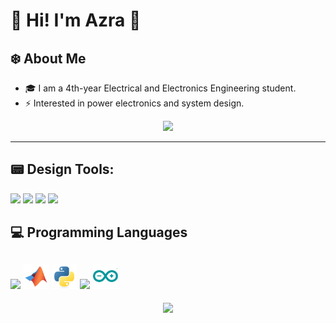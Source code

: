 # 🧊 Hi! I'm Azra 🚀

## ❄️ About Me
- 🎓 I am a 4th-year Electrical and Electronics Engineering student.
- ⚡ Interested in power electronics and system design.

<p align="center">
  <img src="https://art.pixilart.com/sr292bb1d1a89aws3.png" width="200"/>
</p>

---
## 📟 Design Tools:

<img src="https://cpe.ifmo.ru/public/nodes/97/2a/67/35/altium_logo.png" width="40"/> <img src="https://easyeda.com/images/easyeda-thumbnail.png?id=d5ed1fe5930602975df1" width="40"/> <img src="https://media.imgcdn.org/repo/2023/12/auto-desk-eagle/658ac0582fa7a-auto-desk-eagle-Icon.webp" width="40"/> <img src="https://pbs.twimg.com/profile_images/1618407247117430784/e_CppVMT_400x400.jpg" width="40"/>

## 💻 Programming Languages

<img src="https://devicon-website.vercel.app/api/c/original.svg" width="40"/> <img src="https://raw.githubusercontent.com/devicons/devicon/master/icons/matlab/matlab-original.svg" width="40"/> <img src="https://raw.githubusercontent.com/devicons/devicon/master/icons/python/python-original.svg" width="40"/> <img src="https://dl.flathub.org/repo/appstream/x86_64/icons/128x128/com.st.STM32CubeIDE.png" width="40"/> <img src="https://raw.githubusercontent.com/devicons/devicon/master/icons/arduino/arduino-original.svg" width="40"/> 
---

<p align="center">
  <img src="https://art.pixilart.com/sr21df2b5d71d4e.gif" width="200"/>
</p>

